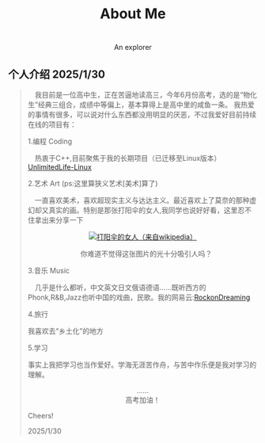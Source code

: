 # <p align='center' id='aboutme'>About Me</p>
<p align='center'><img content="/logo.png" /></p>
<p class='ps' align='center'>An explorer</p>

## 个人介绍 2025/1/30
><p style='text-indent:1em;'>我目前是一位高中生，正在苦逼地读高三，今年6月份高考，选的是“物化生”经典三组合，成绩中等偏上，基本算得上是高中里的咸鱼一条。
>我热爱的事情有很多，可以说对什么东西都没用明显的厌恶，不过我爱好目前持续在线的项目有：</p>
>1.编程 Coding <br>
><p style='text-indent:1em;'>热衷于C++,目前聚焦于我的长期项目（已迁移至Linux版本）<a href='https://github.com/aaaa0ggMC/UnlimitedLife-Linux' target='_blank'>UnlimitedLife-Linux</a></p>
>2.艺术 Art <span class='ps'>(ps:这里算狭义艺术[美术]算了)</span><br>
><p style='text-indent:1em;'>一直喜欢美术，喜欢<span class='hl' title='超现实主义的作品看似“无意义”，但是既然能吸引你去看，去疑惑，那么它就有意义'>超现实主义</span>与<span class='hl' title='我觉得达达主义有种自由不羁的感觉'>达达主义</span>。最近喜欢上了莫奈的那种虚幻却又真实的画。特别是那张<span class='hl'>打阳伞的女人</span>,我同学也说好好看，这里忍不住拿出来分享一下</p>
> <p align='center'><a target='_blank' href='https://zh.wikipedia.org/zh-cn/%E6%89%93%E9%98%B3%E4%BC%9E%E7%9A%84%E5%A5%B3%E4%BA%BA'><img title='打阳伞的女人（来自wikipedia）' content='/art/monet_unbre_woman.jpg'></img></a></p>
><p class='ps' style='text-indent:1em;' align='center' >你难道不觉得这张图片的光十分吸引人吗？</p>
>3.音乐 Music <br>
><p style='text-indent:1em;'>几乎是什么都听，中文英文日文俄语德语......既听西方的Phonk,R&B,Jazz也听中国的戏曲，民歌。我的网易云:<a target='_blank' href='https://music.163.com/#/user/home?id=3245370284'>RockonDreaming</a></p>
>4.旅行<br>
><p class='ins'>我喜欢去<span class='hl' title='就是没那么被大城市的风给粉饰的地方'>“乡土化”</span>的地方</p>
>5.学习<br>
><p class='ins'>事实上我把学习也当作爱好。学海无涯苦作舟，与苦中作乐便是我对学习的理解。</p>
><p align='center' >......<br>高考加油！</p>
>Cheers!
><p class='leave'>2025/1/30</p>
